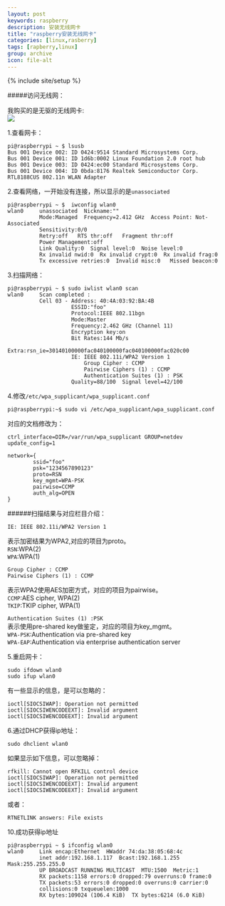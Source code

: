 ```yaml
---
layout: post
keywords: raspberry
description: 安装无线网卡
title: "raspberry安装无线网卡"
categories: [linux,rasberry]
tags: [rapberry,linux]
group: archive
icon: file-alt
---
```

{% include site/setup %}
 
#####访问无线网：  

我购买的是无驱的无线网卡:  
![](http://uuair.qiniudn.com/image/3/87/412ed7205dd2b94c30f6859e43f6d.jpg)  

1.查看网卡：  

```
pi@raspberrypi ~ $ lsusb
Bus 001 Device 002: ID 0424:9514 Standard Microsystems Corp. 
Bus 001 Device 001: ID 1d6b:0002 Linux Foundation 2.0 root hub
Bus 001 Device 003: ID 0424:ec00 Standard Microsystems Corp. 
Bus 001 Device 004: ID 0bda:8176 Realtek Semiconductor Corp. RTL8188CUS 802.11n WLAN Adapter
```

2.查看网络，一开始没有连接，所以显示的是`unassociated`    

```
pi@raspberrypi ~ $  iwconfig wlan0
wlan0     unassociated  Nickname:""
          Mode:Managed  Frequency=2.412 GHz  Access Point: Not-Associated   
          Sensitivity:0/0  
          Retry:off   RTS thr:off   Fragment thr:off
          Power Management:off
          Link Quality:0  Signal level:0  Noise level:0
          Rx invalid nwid:0  Rx invalid crypt:0  Rx invalid frag:0
          Tx excessive retries:0  Invalid misc:0   Missed beacon:0
``` 

3.扫描网络：  

```
pi@raspberrypi ~ $ sudo iwlist wlan0 scan
wlan0     Scan completed :
          Cell 03 - Address: 40:4A:03:92:BA:4B
                    ESSID:"foo"
                    Protocol:IEEE 802.11bgn
                    Mode:Master
                    Frequency:2.462 GHz (Channel 11)
                    Encryption key:on
                    Bit Rates:144 Mb/s
                    Extra:rsn_ie=30140100000fac040100000fac040100000fac020c00
                    IE: IEEE 802.11i/WPA2 Version 1
                        Group Cipher : CCMP
                        Pairwise Ciphers (1) : CCMP
                        Authentication Suites (1) : PSK
                    Quality=88/100  Signal level=42/100  
```  

4.修改`/etc/wpa_supplicant/wpa_supplicant.conf`  

`pi@raspberrypi:~$ sudo vi /etc/wpa_supplicant/wpa_supplicant.conf`  

对应的文档修改为：  

```
ctrl_interface=DIR=/var/run/wpa_supplicant GROUP=netdev
update_config=1

network={
        ssid="foo"
        psk="1234567890123"
        proto=RSN
        key_mgmt=WPA-PSK
        pairwise=CCMP
        auth_alg=OPEN
}
```

######扫描结果与对应栏目介绍：  

`IE: IEEE 802.11i/WPA2 Version 1`  

表示加密结果为WPA2,对应的项目为proto。  
`RSN`:WPA(2)  
`WPA`:WPA(1)  

```
Group Cipher : CCMP 
Pairwise Ciphers (1) : CCMP
```
表示WPA2使用AES加密方式，对应的项目为pairwise。  
`CCMP`:AES cipher, WPA(2)  
`TKIP`:TKIP cipher, WPA(1)  

`Authentication Suites (1) :PSK`  
表示使用pre-shared key做鉴定，对应的项目为key_mgmt。  
`WPA-PSK`:Authentication via pre-shared key  
`WPA-EAP`:Authentication via enterprise authentication server  

5.重启网卡：  

    sudo ifdown wlan0  
    sudo ifup wlan0  

有一些显示的信息，是可以忽略的：  

```
ioctl[SIOCSIWAP]: Operation not permitted
ioctl[SIOCSIWENCODEEXT]: Invalid argument
ioctl[SIOCSIWENCODEEXT]: Invalid argument
```  

6.通过DHCP获得ip地址：

    sudo dhclient wlan0  

如果显示如下信息，可以忽略掉：  

```
rfkill: Cannot open RFKILL control device
ioctl[SIOCSIWAP]: Operation not permitted
ioctl[SIOCSIWENCODEEXT]: Invalid argument
ioctl[SIOCSIWENCODEEXT]: Invalid argument
```  

或者：

    RTNETLINK answers: File exists  

10.成功获得ip地址  

```
pi@raspberrypi ~ $ ifconfig wlan0
wlan0     Link encap:Ethernet  HWaddr 74:da:38:05:68:4c  
          inet addr:192.168.1.117  Bcast:192.168.1.255  Mask:255.255.255.0
          UP BROADCAST RUNNING MULTICAST  MTU:1500  Metric:1
          RX packets:1158 errors:0 dropped:79 overruns:0 frame:0
          TX packets:53 errors:0 dropped:0 overruns:0 carrier:0
          collisions:0 txqueuelen:1000 
          RX bytes:109024 (106.4 KiB)  TX bytes:6214 (6.0 KiB)
```

